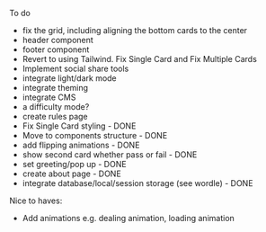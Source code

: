 To do

- fix the grid, including aligning the bottom cards to the center
- header component
- footer component
- Revert to using Tailwind. Fix Single Card and Fix Multiple Cards
- Implement social share tools
- integrate light/dark mode
- integrate theming
- integrate CMS
- a difficulty mode?
- create rules page
- Fix Single Card styling - DONE
- Move to components structure - DONE
- add flipping animations - DONE
- show second card whether pass or fail - DONE
- set greeting/pop up - DONE
- create about page - DONE
- integrate database/local/session storage (see wordle) - DONE

Nice to haves:

- Add animations e.g. dealing animation, loading animation
